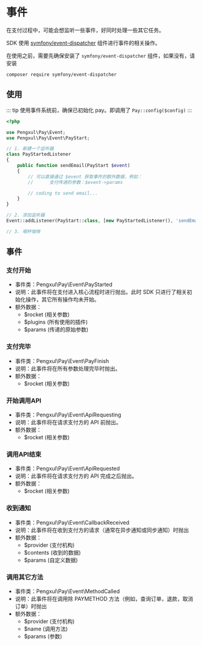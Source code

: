 # 事件

在支付过程中，可能会想监听一些事件，好同时处理一些其它任务。

SDK 使用 [symfony/event-dispatcher](https://github.com/symfony/event-dispatcher) 组件进行事件的相关操作。

在使用之前，需要先确保安装了 `symfony/event-dispatcher` 组件，如果没有，请安装

```shell
composer require symfony/event-dispatcher
```

## 使用

::: tip
使用事件系统前，确保已初始化 pay。即调用了 `Pay::config($config)`
:::

```php
<?php

use Pengxul\Pay\Event;
use Pengxul\Pay\Event\PayStart;

// 1. 新建一个监听器
class PayStartedListener
{
    public function sendEmail(PayStart $event)
    {
        // 可以直接通过 $event 获取事件的额外数据，例如：
        //      支付传递的参数：$event->params

        // coding to send email...
    }
}

// 2. 添加监听器
Event::addListener(PayStart::class, [new PayStartedListener(), 'sendEmail']);

// 3. 喝杯咖啡
```

## 事件

### 支付开始

- 事件类：Pengxul\Pay\Event\PayStarted
- 说明：此事件将在支付进入核心流程时进行抛出。此时 SDK 只进行了相关初始化操作，其它所有操作均未开始。
- 额外数据：
    - $rocket (相关参数)
    - $plugins (所有使用的插件)
    - $params (传递的原始参数)

### 支付完毕

- 事件类：Pengxul\Pay\Event\PayFinish
- 说明：此事件将在所有参数处理完毕时抛出。
- 额外数据：
    - $rocket (相关参数)

### 开始调用API

- 事件类：Pengxul\Pay\Event\ApiRequesting
- 说明：此事件将在请求支付方的 API 前抛出。
- 额外数据：
    - $rocket (相关参数)

### 调用API结束

- 事件类：Pengxul\Pay\Event\ApiRequested
- 说明：此事件将在请求支付方的 API 完成之后抛出。
- 额外数据：
    - $rocket (相关参数)

### 收到通知

- 事件类：Pengxul\Pay\Event\CallbackReceived
- 说明：此事件将在收到支付方的请求（通常在异步通知或同步通知）时抛出
- 额外数据：
    - $provider (支付机构)
    - $contents (收到的数据)
    - $params (自定义数据)

### 调用其它方法

- 事件类：Pengxul\Pay\Event\MethodCalled
- 说明：此事件将在调用除 PAYMETHOD 方法（例如，查询订单，退款，取消订单）时抛出
- 额外数据：
    - $provider (支付机构)
    - $name (调用方法)
    - $params (参数)
